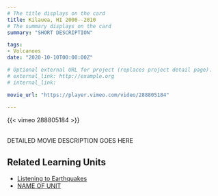 ```yaml
---
# The title displays on the card
title: Kilauea, HI 2000--2010
# The summary displays on the card
summary: "SHORT DESCRIPTION"

tags:
- Volcanoes
date: "2020-10-10T00:00:00Z"

# Optional external URL for project (replaces project detail page).
# external_link: http://example.org
# internal_link:

movie_url: "https://player.vimeo.com/video/288805184"

---
```


{{< vimeo 288805184 >}}

\
DETAILED MOVIE DESCRIPTION GOES HERE

## Related Learning Units
* [Listening to Earthquakes](../../learningunits/1_primer/)
* [NAME OF UNIT](relative/path/to/unit)
